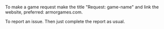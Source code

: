 To make a game request make the title "Request: game-name" and link the website, preferred: armorgames.com.

To report an issue. Then just complete the report as usual.
